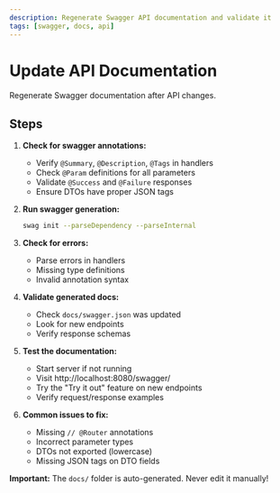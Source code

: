 ```yaml
---
description: Regenerate Swagger API documentation and validate it
tags: [swagger, docs, api]
---
```


# Update API Documentation

Regenerate Swagger documentation after API changes.

## Steps

1. **Check for swagger annotations:**
   - Verify `@Summary`, `@Description`, `@Tags` in handlers
   - Check `@Param` definitions for all parameters
   - Validate `@Success` and `@Failure` responses
   - Ensure DTOs have proper JSON tags

2. **Run swagger generation:**
   ```bash
   swag init --parseDependency --parseInternal
   ```

3. **Check for errors:**
   - Parse errors in handlers
   - Missing type definitions
   - Invalid annotation syntax

4. **Validate generated docs:**
   - Check `docs/swagger.json` was updated
   - Look for new endpoints
   - Verify response schemas

5. **Test the documentation:**
   - Start server if not running
   - Visit http://localhost:8080/swagger/
   - Try the "Try it out" feature on new endpoints
   - Verify request/response examples

6. **Common issues to fix:**
   - Missing `// @Router` annotations
   - Incorrect parameter types
   - DTOs not exported (lowercase)
   - Missing JSON tags on DTO fields

**Important:** The `docs/` folder is auto-generated. Never edit it manually!
